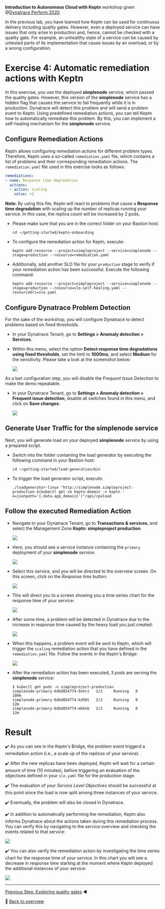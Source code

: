 **Introduction to Autonomous Cloud with Keptn** workshop given @[Dynatrace Perform 2020](https://https://www.dynatrace.com/perform-vegas//)

In the previous lab, you have learned how Keptn can be used for continuous delivery including quality gates.
However, even a deployed service can have issues that only arise in production and, hence, cannot be checked with a quality gate.
For example, an unhealthy state of a service can be caused by untested parts of its implementation that cause issues 
by an overload, or by a wrong configuration.

# Exercise 4: Automatic remediation actions with Keptn

In this exercise, you use the deployed **simplenode** service, which passed the quality gates.
However, this version of the **simplenode** service has a hidden flag that causes the service to fail frequently while it is in production. 
Dynatrace will detect this problem and will send a problem event to Keptn.
Using predefined remediation actions, you can tell Keptn how to automatically remediate this problem. 
By this, you can implement a self-healing mechanism for the **simplenode** service.

## Configure Remediation Actions

Keptn allows configuring remediation actions for different problem types.
Therefore, Keptn uses a so-called `remediation.yaml` file, which contains a list of problems and their corresponding remediation actions.
The `remediation.yaml` file used in this exercise looks as follows:

```yaml
remediations:
- name: Response time degradation
  actions:
  - action: scaling
    value: +2
```

**Note:** By using this file, Keptn will react to problems that cause a **Response time degradation** with scaling up the number of replicas running your service. In this case, the replica count will be increased by 2 pods. 

* Please make sure that you are in the correct folder on your Bastion host:

  ```console
  cd ~/getting-started/keptn-onboarding
  ```

* To configure the remediation action for Keptn, execute: 

  ```console
  keptn add-resource --project=simpleproject --service=simplenode --stage=production --resource=remediation.yaml
  ```

* Additionally, add another SLO file for your `production` stage to verify if your remediation action has been successful. Execute the following command: 

  ```
  keptn add-resource --project=simpleproject --service=simplenode --stage=production --resource=slo-self-healing.yaml --resourceUri=slo.yaml
  ```

## Configure Dynatrace Problem Detection

For the sake of the workshop, you will configure Dynatrace to detect problems based on fixed thresholds. 

* In your Dynatrace Tenant, go to **Settings > Anomaly detection > Services**.

* Within this menu, select the option **Detect response time degradations using fixed thresholds**, set the limit to **1000ms**, and select **Medium** for the sensitivity. Please take a look at the screenshot below:

  ![](../images/anomaly_detection.png)

As a last configuration step, you will disable the *Frequent Issue Detection* to make the demo repeatable.

* In your Dynatrace Tenant, go to **Settings > Anomaly detection > Frequent issue detection**, disable all switches found in this menu, and click on **Save changes**:

  ![](../images/disable-fid.png)

## Generate User Traffic for the simplenode service

Next, you will generate load on your deployed **simplenode** service by using a prepared script.

* Switch into the folder containing the load generator by executing the following command in your Bastion host:

  ```
  cd ~/getting-started/load-generation/bin
  ```

* To trigger the load generator script, execute:
  ```
  ./loadgenerator-linux "http://simplenode.simpleproject-production.$(kubectl get cm keptn-domain -n keptn -o=jsonpath='{.data.app_domain}')"/api/cpuload
  ```

## Follow the executed Remediation Action

* Navigate to your Dynatrace Tenant, go to **Transactions & services**, and select the Management Zone **Keptn: simpleproject production**. 

  ![](../images/services_dt.png)

* Here, you should see a service instance containing the `primary` deployment of your **simplenode** service:

  ![](../images/service_primary.png)

* Select this service, and you will be directed to the overview screen. On this screen, click on the *Response time* button:

  ![](../images/service_overview.png)

* This will direct you to a screen showing you a time series chart for the response time of your service:

  ![](../images/response_time_series.png)

* After some time, a problem will be detected in Dynatrace due to the increase in response time caused by the heavy load you just created: 

  ![](../images/dt_problem.png)

* When this happens, a problem event will be 
sent to Keptn, which will trigger the `scaling` remediation action that you have defined in the `remediation.yaml` file.
Follow the events in the Keptn's Bridge:

  ![](../images/bridge_self_healing.png)

* After the remediation action has been executed, 3 pods are serving the **simplenode** service:

    ```
    $ kubectl get pods -n simpleproject-production
    simplenode-primary-6dbd854774-9vhrz   2/2     Running   0          109m
    simplenode-primary-6dbd854774-kd58t   2/2     Running   0          12m
    simplenode-primary-6dbd854774-mhbnb   2/2     Running   0          12m
    ```

# Result

:heavy_check_mark: As you can see in the Keptn's Bridge, the problem event triggerd a remediation action (i.e., a scale up of the replicas of your service). 

:heavy_check_mark: After the new replicas have been deployed, Keptn will wait for a certain amount of time (10 minutes), before triggering an evaluation of the objectives defined in your `slo.yaml` file for the production stage. 

:heavy_check_mark: The evaluation of your *Service Level Objectives* should be successful at this point since the load is now split among three instances of your service. 

:heavy_check_mark: Eventually, the problem will also be closed in Dynatrace.

:heavy_check_mark: In addition to automatically performing the remediation, Keptn also informs Dynatrace about the actions taken during this remediation process. You can verify this by navigating to the service overview and checking the events related to that service:

  ![](../images/dt_service_events.png)

:heavy_check_mark: You can also verify the remediation action by investigating the time series chart for the response time of your service. In this chart you will see a decrease in response time starting at the moment where Keptn deployed the additional instances of your service:

  ![](../images/dt_problem_closed.png)

---

[Previous Step: Exploring quality gates](../03_Exploring_quality_gates) :arrow_backward:

:arrow_up_small: [Back to overview](https://github.com/keptn-workshops/getting-started#overview)

